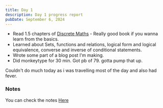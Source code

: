 ```yaml
---
title: Day 1
description: Day 1 progress report
pubDate: September 6, 2024
---
```


<ul>
    <li>Read 1.5 chapters of <a href="https://www.amazon.com/Discrete-Mathematics-Applications-Susanna-Epp/dp/0495391328" class="text-[#fe8019] font-bold no-underline hover:underline" target="_blank">Discrete Maths</a> - Really good book if you wanna learn from the basics.</li>
    <li>Learned about Sets, functions and relations, logical form and logical equivalence, converse and inverse of conditional statements.</li>
    <li>Wrote some part of a blog post I'm making.</li>
    <li>Did <span class="text-gruvred font-bold">monkeytype</span> for 30 min. Got pb of 79. gotta pump that up.</li>
</ul>
Couldn't do much today as i was travelling most of the day and also had fever.

### Notes
You can check the notes <a href="https://www.amazon.com/Discrete-Mathematics-Applications-Susanna-Epp/dp/0495391328" class="text-[#fe8019] no-underline hover:underline font-bold" target="_blank">Here</a>

